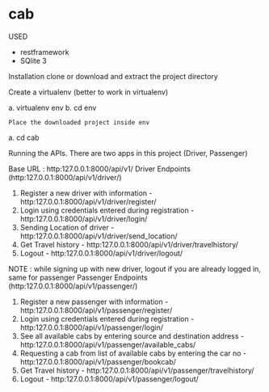 # cab
USED

- restframework
- SQlite 3

Installation
clone or download and extract the project directory

Create a virtualenv (better to work in virtualenv)

a. virtualenv env
b. cd env

    Place the downloaded project inside env

a. cd cab

Running the APIs. There are two apps in this project (Driver, Passenger)

Base URL : http:127.0.0.1:8000/api/v1/
Driver Endpoints (http:127.0.0.1:8000/api/v1/driver/)

1. Register a new driver with information -  http:127.0.0.1:8000/api/v1/driver/register/
2. Login using credentials entered during registration -  http:127.0.0.1:8000/api/v1/driver/login/
3. Sending Location of driver -  http:127.0.0.1:8000/api/v1/driver/send_location/
4. Get Travel history - http:127.0.0.1:8000/api/v1/driver/travelhistory/
5. Logout -  http:127.0.0.1:8000/api/v1/driver/logout/

NOTE : while signing up with new driver, logout if you are already logged in, same for passenger
Passenger Endpoints (http:127.0.0.1:8000/api/v1/passenger/)

1. Register a new passenger with information -  http:127.0.0.1:8000/api/v1/passenger/register/
2. Login using credentials entered during registration -  http:127.0.0.1:8000/api/v1/passenger/login/
3. See all available cabs by entering source and destination address - http:127.0.0.1:8000/api/v1/passenger/available_cabs/
4. Requesting a cab from list of available cabs by entering the car no - http:127.0.0.1:8000/api/v1/passenger/bookcab/
5. Get Travel history - http:127.0.0.1:8000/api/v1/passenger/travelhistory/
6. Logout -  http:127.0.0.1:8000/api/v1/passenger/logout/
